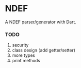 # NDEF

A NDEF parser/generator with Dart.

### TODO
1. security
2. class design (add getter/setter) 
3. more types
4. print methods
